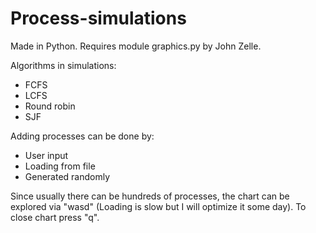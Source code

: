 # Process-simulations
Made in Python. Requires module graphics.py by John Zelle.

Algorithms in simulations:
- FCFS
- LCFS
- Round robin
- SJF

Adding processes can be done by:
- User input
- Loading from file
- Generated randomly

Since usually there can be hundreds of processes, the chart can be explored via "wasd" (Loading is slow but I will optimize it some day).
To close chart press "q".
